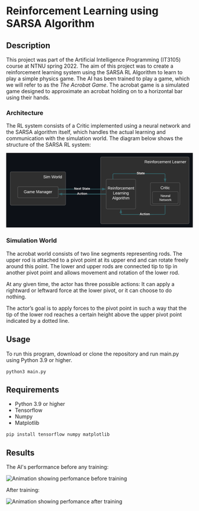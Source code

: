 # Reinforcement Learning using SARSA Algorithm

## Description

This project was part of the Artificial Intelligence Programming (IT3105) course at NTNU spring 2022. The aim of this project was to create a reinforcement learning system using the SARSA RL Algorithm to learn to play a simple physics game. The AI has been trained to play a game, which we will refer to as the *The Acrobat Game*. The acrobat game is a simulated game designed to approximate an acrobat holding on to a horizontal bar using their hands.

### Architecture

The RL system consists of a Critic implemented using a neural network and the SARSA algorithm itself, which handles the actual learning and communication with the simulation world. The diagram below shows the structure of the SARSA RL system:

![ Diagram describing the MCTS RL system ](./images/architecture.png)

### Simulation World 
The acrobat world consists of two line segments representing rods. The upper rod is attached to a pivot point at its upper end and can rotate freely around this point. The lower and upper rods are connected tip to tip in another pivot point and allows movement and rotation of the lower rod.

At any given time, the actor has three possible actions: It can apply a rightward or leftward force at the lower pivot, or it can choose to do nothing.

The actor’s goal is to apply forces to the pivot point in such a way that the tip of the lower rod reaches a certain height above the upper pivot point indicated by a dotted line.

## Usage

To run this program, download or clone the repository and run main.py using Python 3.9 or higher.

```
python3 main.py
```

## Requirements

* Python 3.9 or higher
* Tensorflow
* Numpy
* Matplotlib

```
pip install tensorflow numpy matplotlib
```

## Results

The AI's performance before any training:

![Animation showing perfomance before training](https://i.imgur.com/9vloaDx.gif)

After training:

![Animation showing perfomance after training](https://i.imgur.com/mjYm9I9.gif)
